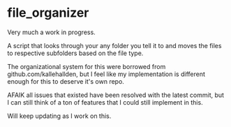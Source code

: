 # file_organizer

Very much a work in progress.

A script that looks through your any folder you tell it to and moves the files to respective subfolders based on the file type.

The organizational system for this were borrowed from github.com/kallehallden, but I feel like my implementation is different enough for this to deserve it's own repo.

AFAIK all issues that existed have been resolved with the latest commit, but I can still think of a ton of features that I could still implement in this.

Will keep updating as I work on this.
